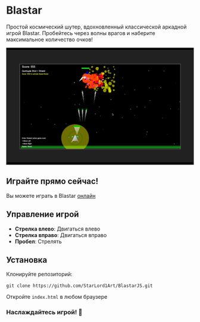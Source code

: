 # Blastar

Простой космический шутер, вдохновленный классической аркадной игрой Blastar. Пробейтесь через волны врагов и наберите максимальное количество очков!

![Blastar Game Screenshot](/preview.png)

## Играйте прямо сейчас!

Вы можете играть в Blastar [онлайн](https://blastarjs-70.deno.dev/)

## Управление игрой

- **Стрелка влево**: Двигаться влево
- **Стрелка вправо**: Двигаться вправо
- **Пробел**: Стрелять

## Установка

Клонируйте репозиторий:

```
git clone https://github.com/StarLord1Art/BlastarJS.git
```

Откройте `index.html` в любом браузере

### Наслаждайтесь игрой! 🚀
